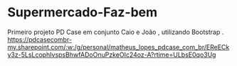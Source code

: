 # Supermercado-Faz-bem
Primeiro projeto PD Case em conjunto Caio e João , utilizando Bootstrap .
https://pdcasecombr-my.sharepoint.com/:w:/g/personal/matheus_lopes_pdcase_com_br/EReECky3z-5LsLcophIvspsBhwfADoOnuPzkeOIc24oz-A?rtime=ULbsE0qo3Ug
